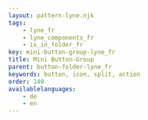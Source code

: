 ```yaml
---
layout: pattern-lyne.njk
tags: 
    - lyne_fr
    - lyne_components_fr
    - is_in_folder_fr
key: mini-button-group-lyne_fr
title: Mini Button-Group
parent: button-folder-lyne_fr
keywords: button, icon, split, action
order: 140
availablelanguages: 
    - de
    - en
---
```

